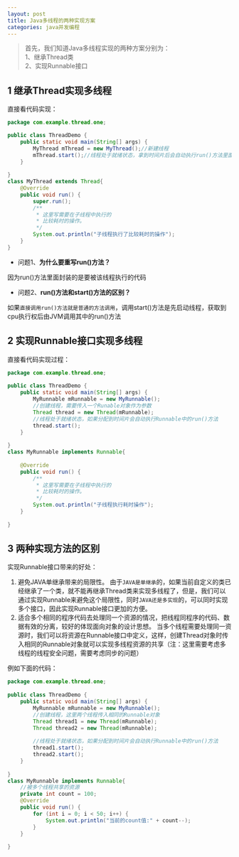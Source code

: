 ```yaml
---
layout: post
title: Java多线程的两种实现方案
categories: java并发编程
---
```


>首先，我们知道Java多线程实现的两种方案分别为：
<br/>1、继承Thread类 
<br/>2、实现Runnable接口


## 1 继承Thread实现多线程 ##

直接看代码实现：
```java
package com.example.thread.one;    

public class ThreadDemo {  
    public static void main(String[] args) {  
        MyThread mThread = new MyThread();//新建线程  
        mThread.start();//线程处于就绪状态，拿到时间片后会自动执行run()方法里面的代码块  
    }  
      
}  
class MyThread extends Thread{  
    @Override  
    public void run() {  
        super.run();  
        /** 
         * 这里写需要在子线程中执行的 
         * 比较耗时的操作。 
         */  
        System.out.println("子线程执行了比较耗时的操作");  
    }  
}  
```

- 问题1、**为什么要重写run()方法？**

因为run()方法里面封装的是要被该线程执行的代码  

- 问题2、**run()方法和start()方法的区别？**

如果`直接调用run()方法就是普通的方法调用`，调用start()方法是先启动线程，获取到cpu执行权后由JVM调用其中的run()方法  

## 2 实现Runnable接口实现多线程 ##

直接看代码实现过程：

```java
package com.example.thread.one;  
  
public class ThreadDemo {  
    public static void main(String[] args) {  
        MyRunnable mRunnable = new MyRunnable();  
        //创建线程，需要传入一个Runable对象作为参数  
        Thread thread = new Thread(mRunnable);  
        //线程处于就绪状态，如果分配到时间片会自动执行Runnable中的run()方法  
        thread.start();  
    }  
      
}  
class MyRunnable implements Runnable{  
  
    @Override  
    public void run() {  
        /** 
         * 这里写需要在子线程中执行的 
         * 比较耗时的操作。 
         */  
        System.out.println("子线程执行耗时操作");  
    }  
      
}  
```

## 3 两种实现方法的区别 ##

   实现Runnable接口带来的好处：

1. 避免JAVA单继承带来的局限性。
   由于`JAVA是单继承`的，如果当前自定义的类已经继承了一个类，就不能再继承Thread类来实现多线程了，但是，我们可以通过实现Runnable来避免这个局限性，同时`JAVA还是多实现`的，可以同时实现多个接口，因此实现Runnable接口更加的方便。
2. 适合多个相同的程序代码去处理同一个资源的情况，把线程同程序的代码、数据有效的分离，较好的体现面向对象的设计思想。
   当多个线程需要处理同一资源时，我们可以将资源在Runnable接口中定义，这样，创建Thread对象时传入相同的Runnable对象就可以实现多线程资源的共享（注：这里需要考虑多线程的线程安全问题，需要考虑同步的问题）

例如下面的代码：

```java
package com.example.thread.one;  
  
public class ThreadDemo {  
    public static void main(String[] args) {  
        MyRunnable mRunnable = new MyRunnable();  
        //创建线程，这里两个线程传入相同的Runnable对象  
        Thread thread1 = new Thread(mRunnable);  
        Thread thread2 = new Thread(mRunnable);  
          
        //线程处于就绪状态，如果分配到时间片会自动执行Runnable中的run()方法  
        thread1.start();  
        thread2.start();  
    }  
      
}  
class MyRunnable implements Runnable{  
    //被多个线程共享的资源  
    private int count = 100;  
    @Override  
    public void run() {  
        for (int i = 0; i < 50; i++) {  
            System.out.println("当前的count值:" + count--);  
        }  
    }  
      
}  
```
